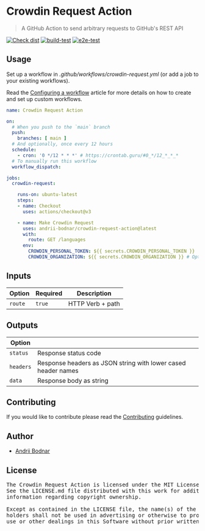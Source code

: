 # Crowdin Request Action

> A GitHub Action to send arbitrary requests to GitHub's REST API

[![Check dist](https://github.com/andrii-bodnar/crowdin-request-action/actions/workflows/check-dist.yml/badge.svg)](https://github.com/andrii-bodnar/crowdin-request-action/actions/workflows/check-dist.yml)
[![build-test](https://github.com/andrii-bodnar/crowdin-request-action/actions/workflows/test.yml/badge.svg)](https://github.com/andrii-bodnar/crowdin-request-action/actions/workflows/test.yml)
[![e2e-test](https://github.com/andrii-bodnar/crowdin-request-action/actions/workflows/e2eTest.yml/badge.svg)](https://github.com/andrii-bodnar/crowdin-request-action/actions/workflows/e2eTest.yml)

## Usage

Set up a workflow in *.github/workflows/crowdin-request.yml* (or add a job to your existing workflows).

Read the [Configuring a workflow](https://help.github.com/en/articles/configuring-a-workflow) article for more details on how to create and set up custom workflows.

```yaml
name: Crowdin Request Action

on:
  # When you push to the `main` branch
  push:
    branches: [ main ]
  # And optionally, once every 12 hours
  schedule:
    - cron: '0 */12 * * *' # https://crontab.guru/#0_*/12_*_*_*
  # To manually run this workflow
  workflow_dispatch:

jobs:
  crowdin-request:

    runs-on: ubuntu-latest
    steps:
    - name: Checkout
      uses: actions/checkout@v3

    - name: Make Crowdin Request
      uses: andrii-bodnar/crowdin-request-action@latest
      with:
        route: GET /languages
      env:
        CROWDIN_PERSONAL_TOKEN: ${{ secrets.CROWDIN_PERSONAL_TOKEN }}
        CROWDIN_ORGANIZATION: ${{ secrets.CROWDIN_ORGANIZATION }} # Optional. Only for Crowdin Enterprise
```

## Inputs

| Option  | Required | Description      |
|---------|----------|------------------|
| `route` | `true`   | HTTP Verb + path |

## Outputs

| Option    |                                                               |
|-----------|---------------------------------------------------------------|
| `status`  | Response status code                                          |
| `headers` | Response headers as JSON string with lower cased header names |
| `data`    | Response body as string                                       |

## Contributing

If you would like to contribute please read the [Contributing](/CONTRIBUTING.md) guidelines.

## Author

- [Andrii Bodnar](https://github.com/andrii-bodnar/)

## License

<pre>
The Crowdin Request Action is licensed under the MIT License.
See the LICENSE.md file distributed with this work for additional
information regarding copyright ownership.

Except as contained in the LICENSE file, the name(s) of the above copyright
holders shall not be used in advertising or otherwise to promote the sale,
use or other dealings in this Software without prior written authorization.
</pre>
